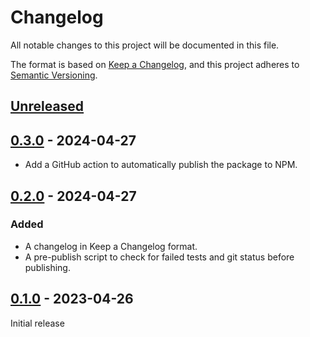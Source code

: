 # Changelog

All notable changes to this project will be documented in this file.

The format is based on [Keep a Changelog](https://keepachangelog.com/en/1.0.0/),
and this project adheres to [Semantic Versioning](https://semver.org/spec/v2.0.0.html).

## [Unreleased]

## [0.3.0] - 2024-04-27

  - Add a GitHub action to automatically publish the package to NPM.

## [0.2.0] - 2024-04-27

### Added

  - A changelog in Keep a Changelog format.
  - A pre-publish script to check for failed tests and git status before publishing.


## [0.1.0] - 2023-04-26

Initial release

[unreleased]: https://github.com/andypea/react-svg-stars/compare/v0.3.0...HEAD
[0.3.0]: https://github.com/andypea/react-svg-stars/compare/v0.2.0...v0.3.0
[0.2.0]: https://github.com/andypea/react-svg-stars/compare/v0.1.0...v0.2.0
[0.1.0]: https://github.com/andypea/react-svg-stars/releases/tag/v0.1.0

